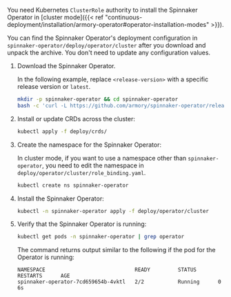 <!-- this file does not contain H2 etc headings
Hugo does not render headings in included files
-->
You need Kubernetes `ClusterRole` authority to install the Spinnaker Operator in [cluster mode]({{< ref "continuous-deployment/installation/armory-operator#operator-installation-modes" >}}).

You can find the Spinnaker Operator's deployment configuration in `spinnaker-operator/deploy/operator/cluster` after you download and unpack the archive. You don't need to update any configuration values.

1. Download the Spinnaker Operator.

   In the following example, replace `<release-version>` with a specific release version or `latest`.

   ```bash
   mkdir -p spinnaker-operator && cd spinnaker-operator
   bash -c 'curl -L https://github.com/armory/spinnaker-operator/releases/<release-version>/download/manifests.tgz | tar -xz'
   ```

1. Install or update CRDs across the cluster:

   ```bash
   kubectl apply -f deploy/crds/
   ```

1. Create the namespace for the Spinnaker Operator:

   In cluster mode, if you want to use a namespace other than `spinnaker-operator`, you need to edit the namespace in `deploy/operator/cluster/role_binding.yaml`.

   ```bash
   kubectl create ns spinnaker-operator
   ```

1. Install the Spinnaker Operator:

   ```bash
   kubectl -n spinnaker-operator apply -f deploy/operator/cluster
   ```

1. Verify that the Spinnaker Operator is running:

   ```bash
   kubectl get pods -n spinnaker-operator | grep operator
   ```

   The command returns output similar to the following if the pod for the Operator is running:

   ```
   NAMESPACE                             READY         STATUS       RESTARTS      AGE
   spinnaker-operator-7cd659654b-4vktl   2/2           Running      0             6s
   ```

